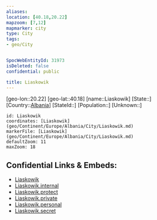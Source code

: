 ```yaml
---
aliases: 
location: [40.18,20.22]
mapzoom: [7,12] 
mapmarker: city 
type: City
tags:
- geo/City


SpocWebEntityId: 31973
isDeleted: false
confidential: public

title: Liaskowik
---
```

[geo-lon::20.22]
[geo-lat::40.18]
[name::Liaskowik]
[State::]
[Country::[Albania](geo/Continent/Europe/Albania.md)]
[StateId::]
[Population::]
[Unknown::]


```leaflet
id: Liaskowik
coordinates: [Liaskowik](geo/Continent/Europe/Albania/City/Liaskowik.md)
markerFile: [Liaskowik](geo/Continent/Europe/Albania/City/Liaskowik.md)
defaultZoom: 11 
maxZoom: 18
```


## Confidential Links & Embeds: 
- [Liaskowik](../../../../../../_public/geo/Continent/Europe/Albania/City/Liaskowik.md) 
- [Liaskowik.internal](../../../../../../_internal/geo/Continent/Europe/Albania/City/Liaskowik.internal.md) 
- [Liaskowik.protect](../../../../../../_protect/geo/Continent/Europe/Albania/City/Liaskowik.protect.md) 
- [Liaskowik.private](../../../../../../_private/geo/Continent/Europe/Albania/City/Liaskowik.private.md) 
- [Liaskowik.personal](../../../../../../_personal/geo/Continent/Europe/Albania/City/Liaskowik.personal.md) 
- [Liaskowik.secret](../../../../../../_secret/geo/Continent/Europe/Albania/City/Liaskowik.secret.md) 
